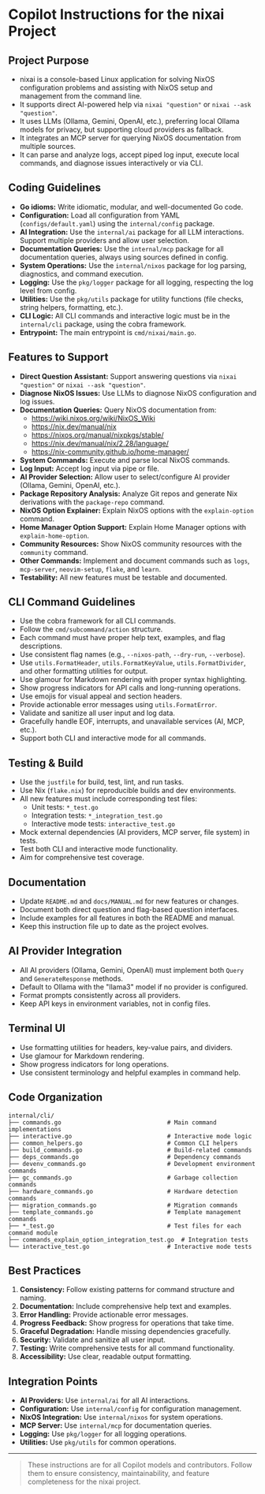 # Copilot Instructions for the nixai Project

## Project Purpose
- nixai is a console-based Linux application for solving NixOS configuration problems and assisting with NixOS setup and management from the command line.
- It supports direct AI-powered help via `nixai "question"` or `nixai --ask "question"`.
- It uses LLMs (Ollama, Gemini, OpenAI, etc.), preferring local Ollama models for privacy, but supporting cloud providers as fallback.
- It integrates an MCP server for querying NixOS documentation from multiple sources.
- It can parse and analyze logs, accept piped log input, execute local commands, and diagnose issues interactively or via CLI.

## Coding Guidelines

- **Go idioms:** Write idiomatic, modular, and well-documented Go code.
- **Configuration:** Load all configuration from YAML (`configs/default.yaml`) using the `internal/config` package.
- **AI Integration:** Use the `internal/ai` package for all LLM interactions. Support multiple providers and allow user selection.
- **Documentation Queries:** Use the `internal/mcp` package for all documentation queries, always using sources defined in config.
- **System Operations:** Use the `internal/nixos` package for log parsing, diagnostics, and command execution.
- **Logging:** Use the `pkg/logger` package for all logging, respecting the log level from config.
- **Utilities:** Use the `pkg/utils` package for utility functions (file checks, string helpers, formatting, etc.).
- **CLI Logic:** All CLI commands and interactive logic must be in the `internal/cli` package, using the cobra framework.
- **Entrypoint:** The main entrypoint is `cmd/nixai/main.go`.

## Features to Support

- **Direct Question Assistant:** Support answering questions via `nixai "question"` or `nixai --ask "question"`.
- **Diagnose NixOS Issues:** Use LLMs to diagnose NixOS configuration and log issues.
- **Documentation Queries:** Query NixOS documentation from:
  - https://wiki.nixos.org/wiki/NixOS_Wiki
  - https://nix.dev/manual/nix
  - https://nixos.org/manual/nixpkgs/stable/
  - https://nix.dev/manual/nix/2.28/language/
  - https://nix-community.github.io/home-manager/
- **System Commands:** Execute and parse local NixOS commands.
- **Log Input:** Accept log input via pipe or file.
- **AI Provider Selection:** Allow user to select/configure AI provider (Ollama, Gemini, OpenAI, etc.).
- **Package Repository Analysis:** Analyze Git repos and generate Nix derivations with the `package-repo` command.
- **NixOS Option Explainer:** Explain NixOS options with the `explain-option` command.
- **Home Manager Option Support:** Explain Home Manager options with `explain-home-option`.
- **Community Resources:** Show NixOS community resources with the `community` command.
- **Other Commands:** Implement and document commands such as `logs`, `mcp-server`, `neovim-setup`, `flake`, and `learn`.
- **Testability:** All new features must be testable and documented.

## CLI Command Guidelines

- Use the cobra framework for all CLI commands.
- Follow the `cmd/subcommand/action` structure.
- Each command must have proper help text, examples, and flag descriptions.
- Use consistent flag names (e.g., `--nixos-path`, `--dry-run`, `--verbose`).
- Use `utils.FormatHeader`, `utils.FormatKeyValue`, `utils.FormatDivider`, and other formatting utilities for output.
- Use glamour for Markdown rendering with proper syntax highlighting.
- Show progress indicators for API calls and long-running operations.
- Use emojis for visual appeal and section headers.
- Provide actionable error messages using `utils.FormatError`.
- Validate and sanitize all user input and log data.
- Gracefully handle EOF, interrupts, and unavailable services (AI, MCP, etc.).
- Support both CLI and interactive mode for all commands.

## Testing & Build

- Use the `justfile` for build, test, lint, and run tasks.
- Use Nix (`flake.nix`) for reproducible builds and dev environments.
- All new features must include corresponding test files:
  - Unit tests: `*_test.go`
  - Integration tests: `*_integration_test.go`
  - Interactive mode tests: `interactive_test.go`
- Mock external dependencies (AI providers, MCP server, file system) in tests.
- Test both CLI and interactive mode functionality.
- Aim for comprehensive test coverage.

## Documentation

- Update `README.md` and `docs/MANUAL.md` for new features or changes.
- Document both direct question and flag-based question interfaces.
- Include examples for all features in both the README and manual.
- Keep this instruction file up to date as the project evolves.

## AI Provider Integration

- All AI providers (Ollama, Gemini, OpenAI) must implement both `Query` and `GenerateResponse` methods.
- Default to Ollama with the "llama3" model if no provider is configured.
- Format prompts consistently across all providers.
- Keep API keys in environment variables, not in config files.

## Terminal UI

- Use formatting utilities for headers, key-value pairs, and dividers.
- Use glamour for Markdown rendering.
- Show progress indicators for long operations.
- Use consistent terminology and helpful examples in command help.

## Code Organization

```
internal/cli/
├── commands.go                              # Main command implementations
├── interactive.go                           # Interactive mode logic
├── common_helpers.go                        # Common CLI helpers
├── build_commands.go                        # Build-related commands
├── deps_commands.go                         # Dependency commands
├── devenv_commands.go                       # Development environment commands
├── gc_commands.go                           # Garbage collection commands
├── hardware_commands.go                     # Hardware detection commands
├── migration_commands.go                    # Migration commands
├── template_commands.go                     # Template management commands
├── *_test.go                                # Test files for each command module
├── commands_explain_option_integration_test.go  # Integration tests
└── interactive_test.go                      # Interactive mode tests
```

## Best Practices

1. **Consistency:** Follow existing patterns for command structure and naming.
2. **Documentation:** Include comprehensive help text and examples.
3. **Error Handling:** Provide actionable error messages.
4. **Progress Feedback:** Show progress for operations that take time.
5. **Graceful Degradation:** Handle missing dependencies gracefully.
6. **Security:** Validate and sanitize all user input.
7. **Testing:** Write comprehensive tests for all command functionality.
8. **Accessibility:** Use clear, readable output formatting.

## Integration Points

- **AI Providers:** Use `internal/ai` for all AI interactions.
- **Configuration:** Use `internal/config` for configuration management.
- **NixOS Integration:** Use `internal/nixos` for system operations.
- **MCP Server:** Use `internal/mcp` for documentation queries.
- **Logging:** Use `pkg/logger` for all logging operations.
- **Utilities:** Use `pkg/utils` for common operations.

---

> These instructions are for all Copilot models and contributors. Follow them to ensure consistency, maintainability, and feature completeness for the nixai project.